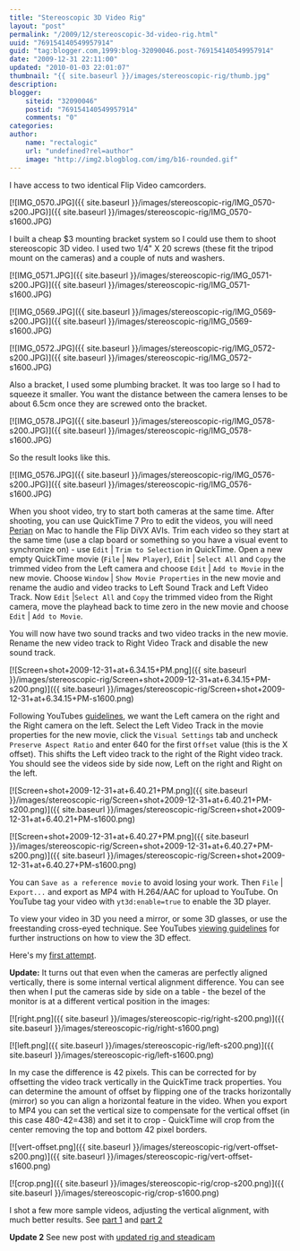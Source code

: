 ```yaml
---
title: "Stereoscopic 3D Video Rig"
layout: "post"
permalink: "/2009/12/stereoscopic-3d-video-rig.html"
uuid: "769154140549957914"
guid: "tag:blogger.com,1999:blog-32090046.post-769154140549957914"
date: "2009-12-31 22:11:00"
updated: "2010-01-03 22:01:07"
thumbnail: "{{ site.baseurl }}/images/stereoscopic-rig/thumb.jpg"
description: 
blogger:
    siteid: "32090046"
    postid: "769154140549957914"
    comments: "0"
categories: 
author: 
    name: "rectalogic"
    url: "undefined?rel=author"
    image: "http://img2.blogblog.com/img/b16-rounded.gif"
---
```


I have access to two identical Flip Video camcorders.

[![IMG_0570.JPG]({{ site.baseurl }}/images/stereoscopic-rig/IMG_0570-s200.JPG)]({{ site.baseurl }}/images/stereoscopic-rig/IMG_0570-s1600.JPG)

I built a cheap $3 mounting bracket system so I could use them to shoot stereoscopic 3D video. I used two 1/4" X 20 screws (these fit the tripod mount on the cameras) and a couple of nuts and washers.

[![IMG_0571.JPG]({{ site.baseurl }}/images/stereoscopic-rig/IMG_0571-s200.JPG)]({{ site.baseurl }}/images/stereoscopic-rig/IMG_0571-s1600.JPG)

[![IMG_0569.JPG]({{ site.baseurl }}/images/stereoscopic-rig/IMG_0569-s200.JPG)]({{ site.baseurl }}/images/stereoscopic-rig/IMG_0569-s1600.JPG)

[![IMG_0572.JPG]({{ site.baseurl }}/images/stereoscopic-rig/IMG_0572-s200.JPG)]({{ site.baseurl }}/images/stereoscopic-rig/IMG_0572-s1600.JPG)

Also a bracket, I used some plumbing bracket. It was too large so I had to squeeze it smaller. You want the distance between the camera lenses to be about 6.5cm once they are screwed onto the bracket.

[![IMG_0578.JPG]({{ site.baseurl }}/images/stereoscopic-rig/IMG_0578-s200.JPG)]({{ site.baseurl }}/images/stereoscopic-rig/IMG_0578-s1600.JPG)

So the result looks like this.

[![IMG_0576.JPG]({{ site.baseurl }}/images/stereoscopic-rig/IMG_0576-s200.JPG)]({{ site.baseurl }}/images/stereoscopic-rig/IMG_0576-s1600.JPG)

When you shoot video, try to start both cameras at the same time. After shooting, you can use QuickTime 7 Pro to edit the videos, you will need [Perian](http://perian.org/) on Mac to handle the Flip DiVX AVIs. Trim each video so they start at the same time (use a clap board or something so you have a visual event to synchronize on) - use `Edit` | `Trim to Selection` in QuickTime. Open a new empty QuickTime movie (`File` | `New Player`), `Edit` | `Select All` and `Copy` the trimmed video from the Left camera and choose `Edit` | `Add to Movie` in the new movie. Choose `Window` | `Show Movie Properties` in the new movie and rename the audio and video tracks to Left Sound Track and Left Video Track.  Now `Edit` |`Select All` and `Copy` the trimmed video from the Right camera, move the playhead back to time zero in the new movie and choose `Edit` | `Add to Movie`.

You will now have two sound tracks and two video tracks in the new movie. Rename the new video track to Right Video Track and disable the new sound track.

[![Screen+shot+2009-12-31+at+6.34.15+PM.png]({{ site.baseurl }}/images/stereoscopic-rig/Screen+shot+2009-12-31+at+6.34.15+PM-s200.png)]({{ site.baseurl }}/images/stereoscopic-rig/Screen+shot+2009-12-31+at+6.34.15+PM-s1600.png)

Following YouTubes [guidelines](http://www.google.com/support/youtube/bin/answer.py?hl=en&answer=157640), we want the Left camera on the right and the Right camera on the left. Select the Left Video Track in the movie properties for the new movie, click the `Visual Settings` tab and uncheck `Preserve Aspect Ratio` and enter 640 for the first `Offset` value (this is the X offset). This shifts the Left video track to the right of the Right video track. You should see the videos side by side now, Left on the right and Right on the left.

[![Screen+shot+2009-12-31+at+6.40.21+PM.png]({{ site.baseurl }}/images/stereoscopic-rig/Screen+shot+2009-12-31+at+6.40.21+PM-s200.png)]({{ site.baseurl }}/images/stereoscopic-rig/Screen+shot+2009-12-31+at+6.40.21+PM-s1600.png)

[![Screen+shot+2009-12-31+at+6.40.27+PM.png]({{ site.baseurl }}/images/stereoscopic-rig/Screen+shot+2009-12-31+at+6.40.27+PM-s200.png)]({{ site.baseurl }}/images/stereoscopic-rig/Screen+shot+2009-12-31+at+6.40.27+PM-s1600.png)

You can `Save as a reference movie` to avoid losing your work. Then `File` | `Export...` and export as MP4 with H.264/AAC for upload to YouTube. On YouTube tag your video with `yt3d:enable=true` to enable the 3D player.

To view your video in 3D you need a mirror, or some 3D glasses, or use the freestanding cross-eyed technique. See YouTubes [viewing guidelines](http://www.google.com/support/youtube/bin/answer.py?hl=en&answer=157636) for further instructions on how to view the 3D effect.

Here's my [first attempt](http://www.youtube.com/watch?v=PVnhWhCHtpw).

**Update:** It turns out that even when the cameras are perfectly aligned vertically, there is some internal vertical alignment difference. You can see then when I put the cameras side by side on a table - the bezel of the monitor is at a different vertical position in the images:

[![right.png]({{ site.baseurl }}/images/stereoscopic-rig/right-s200.png)]({{ site.baseurl }}/images/stereoscopic-rig/right-s1600.png)

[![left.png]({{ site.baseurl }}/images/stereoscopic-rig/left-s200.png)]({{ site.baseurl }}/images/stereoscopic-rig/left-s1600.png)

In my case the difference is 42 pixels. This can be corrected for by offsetting the video track vertically in the QuickTime track properties. You can determine the amount of offset by flipping one of the tracks horizontally (mirror) so you can align a horizontal feature in the video. When you export to MP4 you can set the vertical size to compensate for the vertical offset (in this case 480-42=438) and set it to crop - QuickTime will crop from the center removing the top and bottom 42 pixel borders.

[![vert-offset.png]({{ site.baseurl }}/images/stereoscopic-rig/vert-offset-s200.png)]({{ site.baseurl }}/images/stereoscopic-rig/vert-offset-s1600.png)

[![crop.png]({{ site.baseurl }}/images/stereoscopic-rig/crop-s200.png)]({{ site.baseurl }}/images/stereoscopic-rig/crop-s1600.png)

I shot a few more sample videos, adjusting the vertical alignment, with much better results.
See [part 1](http://www.youtube.com/watch?v=C4gGp9dKuTs) and [part 2](http://www.youtube.com/watch?v=IkUwt-fio9A)

**Update 2** See new post with [updated rig and steadicam](/2010/01/stereoscopic-3d-rig-with-steadicam.html)
